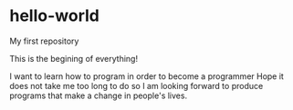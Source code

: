 # hello-world
My first repository

This is the begining of everything!

I want to learn how to program in order to become a programmer
Hope it does not take me too long to do so
I am looking forward to produce programs that make a change in people's lives.
